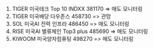 1. TIGER 미국테크 Top 10 INDXX  381170 => 매도 모니터링
2. TIGER 미국배당 다우존스 458730 => 관망
3. SOL 미국AI 전력 인프라 486450  => 매도 모니터링
4. RISE 미국AI 밸류체인 Top3 plus 485690 => 매도 모니터링
5. KIWOOM 미국양자컴퓨팅 498270  => 매도 모니터링